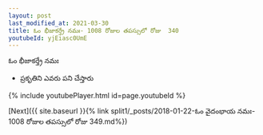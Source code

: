 ```yaml
---
layout: post
last_modified_at: 2021-03-30
title: ఓం భీజాకర్త్రే నమః- 1008 రోజుల తపస్సులో రోజు  340
youtubeId: yjEiasc0UmE
---
```

 
 
 ఓం భీజాకర్త్రే నమః  
 
 -  ప్రకృతిని ఎవరు పని చేస్తారు 
 
  
 
  
 
 
 
 
 
 


{% include youtubePlayer.html id=page.youtubeId %}
 
[Next]({{ site.baseurl }}{% link  split1/_posts/2018-01-22-ఓం వైదంభాయ నమః- 1008 రోజుల తపస్సులో రోజు  349.md%})
 
